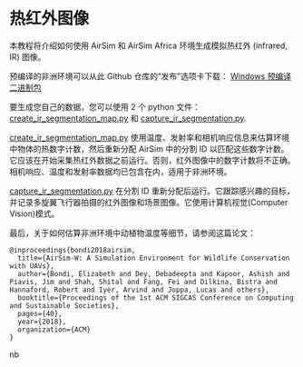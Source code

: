 # 热红外图像

本教程将介绍如何使用 AirSim 和 AirSim Africa 环境生成模拟热红外 (infrared, IR) 图像。

预编译的非洲环境可以从此 Github 仓库的“发布”选项卡下载：
[Windows 预编译二进制包](https://github.com/OpenHUTB/air/releases)

要生成您自己的数据，您可以使用 2 个 python 文件： [create_ir_segmentation_map.py](https://github.com/OpenHUTB/air/tree/main/PythonClient//computer_vision/create_ir_segmentation_map.py) 和 
[capture_ir_segmentation.py](https://github.com/OpenHUTB/air/tree/main/PythonClient//computer_vision/capture_ir_segmentation.py).

[create_ir_segmentation_map.py](https://github.com/OpenHUTB/air/tree/main/PythonClient//computer_vision/create_ir_segmentation_map.py) 使用温度、发射率和相机响应信息来估算环境中物体的热数字计数，然后重新分配 AirSim 中的分割 ID 以匹配这些数字计数。它应该在开始采集热红外数据之前运行。否则，红外图像中的数字计数将不正确。相机响应、温度和发射率数据均已包含在内，适用于非洲环境。

[capture_ir_segmentation.py](https://github.com/OpenHUTB/air/tree/main/PythonClient//computer_vision/capture_ir_segmentation.py) 在分割 ID 重新分配后运行。它跟踪感兴趣的目标，并记录多旋翼飞行器拍摄的红外图像和场景图像。它使用计算机视觉(Computer Vision)模式。

最后，关于如何估算非洲环境中动植物温度等细节，请参阅这篇论文：

    @inproceedings{bondi2018airsim,
      title={AirSim-W: A Simulation Environment for Wildlife Conservation with UAVs},
      author={Bondi, Elizabeth and Dey, Debadeepta and Kapoor, Ashish and Piavis, Jim and Shah, Shital and Fang, Fei and Dilkina, Bistra and Hannaford, Robert and Iyer, Arvind and Joppa, Lucas and others},
      booktitle={Proceedings of the 1st ACM SIGCAS Conference on Computing and Sustainable Societies},
      pages={40},
      year={2018},
      organization={ACM}
    }
nb
